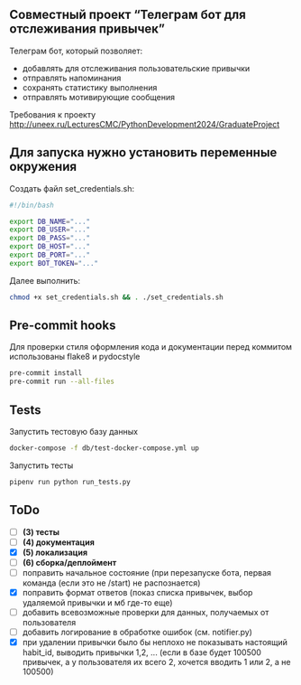## Совместный проект “Телеграм бот для отслеживания привычек”

Телеграм бот, который позволяет:
- добавлять для отслеживания пользовательские привычки
- отправлять напоминания
- сохранять статистику выполнения
- отправлять мотивирующие сообщения

Требования к проекту
http://uneex.ru/LecturesCMC/PythonDevelopment2024/GraduateProject

## Для запуска нужно установить переменные окружения
Создать файл set_credentials.sh:
```bash
#!/bin/bash

export DB_NAME="..."
export DB_USER="..."
export DB_PASS="..."
export DB_HOST="..."
export DB_PORT="..."
export BOT_TOKEN="..."
```

Далее выполнить:
```bash
chmod +x set_credentials.sh && . ./set_credentials.sh
```

## Pre-commit hooks

Для проверки стиля оформления кода и документации перед коммитом использованы flake8 и pydocstyle

```bash
pre-commit install
pre-commit run --all-files
```

## Tests

Запустить тестовую базу данных
```bash
docker-compose -f db/test-docker-compose.yml up
```

Запустить тесты
```bash
pipenv run python run_tests.py
```

## ToDo
- [ ] **(3) тесты**
- [ ] **(4) документация**
- [x] **(5) локализация**
- [ ] **(6) сборка/деплоймент**
- [ ] поправить начальное состояние (при перезапуске бота, первая команда (если это не /start) не распознается)
- [x] поправить формат ответов (показ списка привычек, выбор удаляемой привычки и мб где-то еще)
- [ ] добавить всевозможные проверки для данных, получаемых от пользователя
- [ ] добавить логирование в обработке ошибок (см. notifier.py)
- [x] при удалении привычки было бы неплохо не показывать настоящий habit_id, выводить привычки 1,2, ...  (если в базе будет 100500 привычек, а у пользователя их всего 2, хочется вводить 1 или 2, а не 100500)
